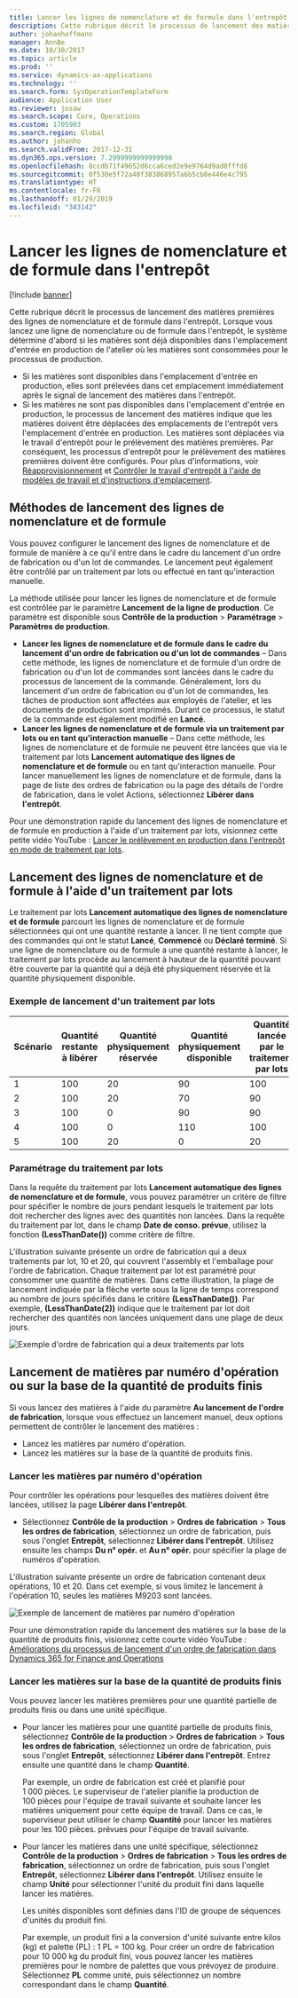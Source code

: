 ```yaml
---
title: Lancer les lignes de nomenclature et de formule dans l'entrepôt
description: Cette rubrique décrit le processus de lancement des matières premières des lignes de nomenclature et de formule dans l'entrepôt.
author: johanhoffmann
manager: AnnBe
ms.date: 10/30/2017
ms.topic: article
ms.prod: ''
ms.service: dynamics-ax-applications
ms.technology: ''
ms.search.form: SysOperationTemplateForm
audience: Application User
ms.reviewer: josaw
ms.search.scope: Core, Operations
ms.custom: 1705903
ms.search.region: Global
ms.author: johanho
ms.search.validFrom: 2017-12-31
ms.dyn365.ops.version: 7.2999999999999998
ms.openlocfilehash: 8ccdb71f49652d6cca6ced2e9e9764d9ad0fffd8
ms.sourcegitcommit: 0f530e5f72a40f383868957a6b5cb0e446e4c795
ms.translationtype: HT
ms.contentlocale: fr-FR
ms.lasthandoff: 01/29/2019
ms.locfileid: "343142"
---
```

# <a name="release-bom-and-formula-lines-to-the-warehouse"></a>Lancer les lignes de nomenclature et de formule dans l'entrepôt

[!include [banner](../includes/banner.md)]

Cette rubrique décrit le processus de lancement des matières premières des lignes de nomenclature et de formule dans l'entrepôt. Lorsque vous lancez une ligne de nomenclature ou de formule dans l'entrepôt, le système détermine d'abord si les matières sont déjà disponibles dans l'emplacement d'entrée en production de l'atelier où les matières sont consommées pour le processus de production.

- Si les matières sont disponibles dans l'emplacement d'entrée en production, elles sont prélevées dans cet emplacement immédiatement après le signal de lancement des matières dans l'entrepôt.
- Si les matières ne sont pas disponibles dans l'emplacement d'entrée en production, le processus de lancement des matières indique que les matières doivent être déplacées des emplacements de l'entrepôt vers l'emplacement d'entrée en production. Les matières sont déplacées via le travail d'entrepôt pour le prélèvement des matières premières. Par conséquent, les processus d'entrepôt pour le prélèvement des matières premières doivent être configurés. Pour plus d'informations, voir [Réapprovisionnement](../warehousing/replenishment.md) et [Contrôler le travail d'entrepôt à l'aide de modèles de travail et d'instructions d'emplacement](../warehousing/control-warehouse-location-directives.md).

## <a name="methods-for-releasing-bom-and-formula-lines"></a>Méthodes de lancement des lignes de nomenclature et de formule

Vous pouvez configurer le lancement des lignes de nomenclature et de formule de manière à ce qu'il entre dans le cadre du lancement d'un ordre de fabrication ou d'un lot de commandes. Le lancement peut également être contrôlé par un traitement par lots ou effectué en tant qu'interaction manuelle.

La méthode utilisée pour lancer les lignes de nomenclature et de formule est contrôlée par le paramètre **Lancement de la ligne de production**. Ce paramètre est disponible sous **Contrôle de la production** \> **Paramétrage** \> **Paramètres de production**.

- **Lancer les lignes de nomenclature et de formule dans le cadre du lancement d'un ordre de fabrication ou d'un lot de commandes** – Dans cette méthode, les lignes de nomenclature et de formule d'un ordre de fabrication ou d'un lot de commandes sont lancées dans le cadre du processus de lancement de la commande. Généralement, lors du lancement d'un ordre de fabrication ou d'un lot de commandes, les tâches de production sont affectées aux employés de l'atelier, et les documents de production sont imprimés. Durant ce processus, le statut de la commande est également modifié en **Lancé**.
- **Lancer les lignes de nomenclature et de formule via un traitement par lots ou en tant qu'interaction manuelle** – Dans cette méthode, les lignes de nomenclature et de formule ne peuvent être lancées que via le traitement par lots **Lancement automatique des lignes de nomenclature et de formule** ou en tant qu'interaction manuelle. Pour lancer manuellement les lignes de nomenclature et de formule, dans la page de liste des ordres de fabrication ou la page des détails de l'ordre de fabrication, dans le volet Actions, sélectionnez **Libérer dans l'entrepôt**.

Pour une démonstration rapide du lancement des lignes de nomenclature et de formule en production à l'aide d'un traitement par lots, visionnez cette petite vidéo YouTube : [Lancer le prélèvement en production dans l'entrepôt en mode de traitement par lots](https://www.youtube.com/watch?v=8urAJn50dQ8).

## <a name="releasing-the-bom-and-formula-lines-by-using-a-batch-job"></a>Lancement des lignes de nomenclature et de formule à l'aide d'un traitement par lots

Le traitement par lots **Lancement automatique des lignes de nomenclature et de formule** parcourt les lignes de nomenclature et de formule sélectionnées qui ont une quantité restante à lancer. Il ne tient compte que des commandes qui ont le statut **Lancé**, **Commencé** ou **Déclaré terminé**. Si une ligne de nomenclature ou de formule a une quantité restante à lancer, le traitement par lots procède au lancement à hauteur de la quantité pouvant être couverte par la quantité qui a déjà été physiquement réservée et la quantité physiquement disponible.

### <a name="example-of-a-batch-job-release"></a>Exemple de lancement d'un traitement par lots

| Scénario | Quantité restante à libérer | Quantité physiquement réservée | Quantité physiquement disponible | Quantité lancée par le traitement par lots |
|----------|-------------------------------|------------------------------|-------------------------------|------------------------------------|
| 1        | 100                           | 20                           | 90                            | 100                                |
| 2        | 100                           | 20                           | 70                            | 90                                 |
| 3        | 100                           | 0                            | 90                            | 90                                 |
| 4        | 100                           | 0                            | 110                           | 100                                |
| 5        | 100                           | 20                           | 0                             | 20                                 |

### <a name="batch-job-setup"></a>Paramétrage du traitement par lots

Dans la requête du traitement par lots **Lancement automatique des lignes de nomenclature et de formule**, vous pouvez paramétrer un critère de filtre pour spécifier le nombre de jours pendant lesquels le traitement par lots doit rechercher des lignes avec des quantités non lancées. Dans la requête du traitement par lot, dans le champ **Date de conso. prévue**, utilisez la fonction **(LessThanDate())** comme critère de filtre.

L'illustration suivante présente un ordre de fabrication qui a deux traitements par lot, 10 et 20, qui couvrent l'assembly et l'emballage pour l'ordre de fabrication. Chaque traitement par lot est paramétré pour consommer une quantité de matières. Dans cette illustration, la plage de lancement indiquée par la flèche verte sous la ligne de temps correspond au nombre de jours spécifiés dans le critère **(LessThanDate())**. Par exemple, **(LessThanDate(2))** indique que le traitement par lot doit rechercher des quantités non lancées uniquement dans une plage de deux jours.

![Exemple d'ordre de fabrication qui a deux traitements par lots](media/bach-job-setup.PNG)

## <a name="releasing-material-per-operation-number-or-in-proportion-to-the-amount-of-finished-goods"></a>Lancement de matières par numéro d'opération ou sur la base de la quantité de produits finis

Si vous lancez des matières à l'aide du paramètre **Au lancement de l'ordre de fabrication**, lorsque vous effectuez un lancement manuel, deux options permettent de contrôler le lancement des matières :

- Lancez les matières par numéro d'opération.
- Lancez les matières sur la base de la quantité de produits finis.

### <a name="release-material-per-operation-number"></a>Lancer les matières par numéro d'opération

Pour contrôler les opérations pour lesquelles des matières doivent être lancées, utilisez la page **Libérer dans l'entrepôt**.

- Sélectionnez **Contrôle de la production** \> **Ordres de fabrication** \> **Tous les ordres de fabrication**, sélectionnez un ordre de fabrication, puis sous l'onglet **Entrepôt**, sélectionnez **Libérer dans l'entrepôt**. Utilisez ensuite les champs **Du n° opér.** et **Au n° opér.** pour spécifier la plage de numéros d'opération.

L'illustration suivante présente un ordre de fabrication contenant deux opérations, 10 et 20. Dans cet exemple, si vous limitez le lancement à l'opération 10, seules les matières M9203 sont lancées.

![Exemple de lancement de matières par numéro d'opération](media/two-operations.PNG)

Pour une démonstration rapide du lancement des matières sur la base de la quantité de produits finis, visionnez cette courte vidéo YouTube : [Améliorations du processus de lancement d'un ordre de fabrication dans Dynamics 365 for Finance and Operations](https://www.youtube.com/watch?v=Rm3ojAz6Zu0)

### <a name="release-material-in-proportion-to-the-amount-of-finished-goods"></a>Lancer les matières sur la base de la quantité de produits finis

Vous pouvez lancer les matières premières pour une quantité partielle de produits finis ou dans une unité spécifique.

- Pour lancer les matières pour une quantité partielle de produits finis, sélectionnez **Contrôle de la production** \> **Ordres de fabrication** \> **Tous les ordres de fabrication**, sélectionnez un ordre de fabrication, puis sous l'onglet **Entrepôt**, sélectionnez **Libérer dans l'entrepôt**. Entrez ensuite une quantité dans le champ **Quantité**.

    Par exemple, un ordre de fabrication est créé et planifié pour 1 000 pièces. Le superviseur de l'atelier planifie la production de 100 pièces pour l'équipe de travail suivante et souhaite lancer les matières uniquement pour cette équipe de travail. Dans ce cas, le superviseur peut utiliser le champ **Quantité** pour lancer les matières pour les 100 pièces. prévues pour l'équipe de travail suivante.

- Pour lancer les matières dans une unité spécifique, sélectionnez **Contrôle de la production** \> **Ordres de fabrication** \> **Tous les ordres de fabrication**, sélectionnez un ordre de fabrication, puis sous l'onglet **Entrepôt**, sélectionnez **Libérer dans l'entrepôt**. Utilisez ensuite le champ **Unité** pour sélectionner l'unité du produit fini dans laquelle lancer les matières.

    Les unités disponibles sont définies dans l'ID de groupe de séquences d'unités du produit fini.

    Par exemple, un produit fini a la conversion d'unité suivante entre kilos (kg) et palette (PL) : 1 PL = 100 kg. Pour créer un ordre de fabrication pour 10 000 kg du produit fini, vous pouvez lancer les matières premières pour le nombre de palettes que vous prévoyez de produire. Sélectionnez **PL** comme unité, puis sélectionnez un nombre correspondant dans le champ **Quantité**.
